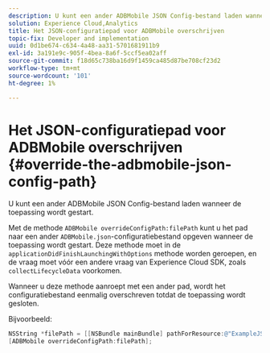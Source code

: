 ```yaml
---
description: U kunt een ander ADBMobile JSON Config-bestand laden wanneer de toepassing wordt gestart.
solution: Experience Cloud,Analytics
title: Het JSON-configuratiepad voor ADBMobile overschrijven
topic-fix: Developer and implementation
uuid: 0d1be674-c634-4a48-aa31-5701681911b9
exl-id: 3a191e9c-905f-4bea-8a6f-5ccf5ea02aff
source-git-commit: f18d65c738ba16d9f1459ca485d87be708cf23d2
workflow-type: tm+mt
source-wordcount: '101'
ht-degree: 1%

---
```


# Het JSON-configuratiepad voor ADBMobile overschrijven {#override-the-adbmobile-json-config-path}

U kunt een ander ADBMobile JSON Config-bestand laden wanneer de toepassing wordt gestart.

Met de methode `ADBMobile overrideConfigPath:filePath` kunt u het pad naar een ander `ADBMobile.json`-configuratiebestand opgeven wanneer de toepassing wordt gestart. Deze methode moet in de `applicationDidFinishLaunchingWithOptions` methode worden geroepen, en de vraag moet vóór een andere vraag van Experience Cloud SDK, zoals `collectLifecycleData` voorkomen.

Wanneer u deze methode aanroept met een ander pad, wordt het configuratiebestand eenmalig overschreven totdat de toepassing wordt gesloten.

Bijvoorbeeld:

```objective-c
NSString *filePath = [[NSBundle mainBundle] pathForResource:@"ExampleJSONFile" ofType:@"json"]; 
[ADBMobile overrideConfigPath:filePath];
```
